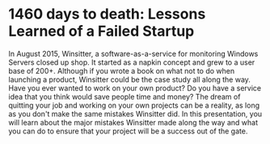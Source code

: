 # 1460 days to death: Lessons Learned of a Failed Startup

In August 2015, Winsitter, a software-as-a-service for monitoring Windows Servers closed up shop.  It started as a napkin concept and grew to a user base of 200+.  Although if you wrote a book on what not to do when launching a product, Winsitter could be the case study all along the way.  Have you ever wanted to work on your own product?  Do you have a service idea that you think would save people time and money?  The dream of quitting your job and working on your own projects can be a reality, as long as you don't make the same mistakes Winsitter did.  In this presentation, you will learn about the major mistakes Winsitter made along the way and what you can do to ensure that your  project will be a success out of the gate.
